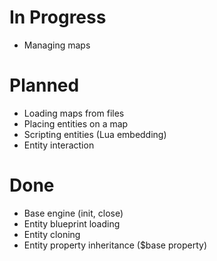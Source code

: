 # In Progress
* Managing maps

# Planned
* Loading maps from files
* Placing entities on a map
* Scripting entities (Lua embedding)
* Entity interaction

# Done
* Base engine (init, close)
* Entity blueprint loading
* Entity cloning
* Entity property inheritance ($base property)